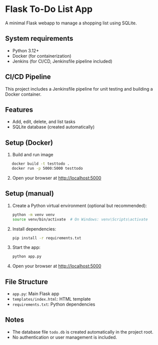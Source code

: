 # Flask To-Do List App

A minimal Flask webapp to manage a shopping list using SQLite.

## System requirements

- Python 3.12+
- Docker (for containerization)
- Jenkins (for CI/CD, Jenkinsfile pipeline included)

## CI/CD Pipeline

This project includes a Jenkinsfile pipeline for unit testing and building a Docker container.

## Features

- Add, edit, delete, and list tasks
- SQLite database (created automatically)

## Setup (Docker)

1. Build and run image

```bash
   docker build -t testtodo .
   docker run -p 5000:5000 testtodo
   ```

2. Open your browser at [http://localhost:5000](http://localhost:5000)

## Setup (manual)

1. Create a Python virtual environment (optional but recommended):

   ```bash
   python -m venv venv
   source venv/bin/activate  # On Windows: venv\Scripts\activate
   ```

2. Install dependencies:

   ```sh
   pip install -r requirements.txt
   ```

3. Start the app:

   ```sh
   python app.py
   ```

4. Open your browser at [http://localhost:5000](http://localhost:5000)

## File Structure

- `app.py`: Main Flask app
- `templates/index.html`: HTML template
- `requirements.txt`: Python dependencies

## Notes

- The database file `todo.db` is created automatically in the project root.
- No authentication or user management is included.
